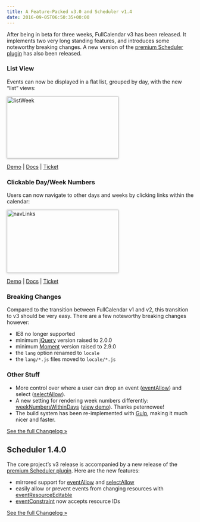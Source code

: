 ```yaml
---
title: A Feature-Packed v3.0 and Scheduler v1.4
date: 2016-09-05T06:50:35+00:00
---
```


After being in beta for three weeks, FullCalendar v3 has been released. It implements two very long standing features, and introduces some noteworthy breaking changes. A new version of the [premium Scheduler plugin](https://fullcalendar.io/scheduler/) has also been released.

### List View

Events can now be displayed in a flat list, grouped by day, with the new &#8220;list&#8221; views:

<img class="alignnone size-medium wp-image-215" style="box-shadow: 0 1px 5px rgba(0, 0, 0, .25);" src="{{ site.baseurl }}/assets/images/blog/2016/08/listWeek-300x166.png" alt="listWeek" width="300" height="166"  sizes="(max-width: 300px) 100vw, 300px" />

<a href="https://fullcalendar.io/js/fullcalendar-3.0.0/demos/list-views.html" target="_blank">Demo</a> | [Docs](https://fullcalendar.io/docs/list_view/intro/) | <a href="https://github.com/fullcalendar/fullcalendar/issues/560" target="_blank">Ticket</a>

### Clickable Day/Week Numbers

Users can now navigate to other days and weeks by clicking links within the calendar:

<img class="alignnone size-medium wp-image-216" style="box-shadow: 0 1px 5px rgba(0, 0, 0, .25);" src="{{ site.baseurl }}/assets/images/blog/2016/08/navLinks-300x169.png" alt="navLinks" width="300" height="169"  sizes="(max-width: 300px) 100vw, 300px" />

<a href="https://fullcalendar.io/js/fullcalendar-3.0.0/demos/agenda-views.html" target="_blank">Demo</a> | [Docs](https://fullcalendar.io/docs/mouse/navLinks/) | <a href="https://github.com/fullcalendar/fullcalendar/issues/424" target="_blank">Ticket</a>

### Breaking Changes

Compared to the transition between FullCalendar v1 and v2, this transition to v3 should be very easy. There are a few noteworthy breaking changes however:

* IE8 no longer supported
* minimum <a href="http://jquery.com/" target="_blank">jQuery</a> version raised to 2.0.0
* minimum <a href="http://momentjs.com/" target="_blank">Moment</a> version raised to 2.9.0
* the `lang` option renamed to `locale`
* the `lang/*.js` files moved to `locale/*.js`

### Other Stuff

* More control over where a user can drop an event ([eventAllow](https://fullcalendar.io/docs/event_ui/eventAllow/)) and select ([selectAllow](https://fullcalendar.io/docs/selection/selectAllow/)).
* A new setting for rendering week numbers differently: [weekNumbersWithinDays](https://fullcalendar.io/docs/display/weekNumbersWithinDays/) (<a href="http://jsbin.com/sekohivetu" target="_blank">view demo</a>). Thanks peternowee!
* The build system has been re-implemented with <a href="http://gulpjs.com/" target="_blank">Gulp</a>, making it much nicer and faster.

<a href="https://github.com/fullcalendar/fullcalendar/releases/tag/v3.0.0" target="_blank">See the full Changelog »</a>

## Scheduler 1.4.0

The core project&#8217;s v3 release is accompanied by a new release of the [premium Scheduler plugin](https://fullcalendar.io/scheduler/). Here are the new features:

* mirrored support for [eventAllow](https://fullcalendar.io/docs/resource_events/eventAllow/) and [selectAllow](https://fullcalendar.io/docs/selection/selectAllow/)
* easily allow or prevent events from changing resources with [eventResourceEditable](https://fullcalendar.io/docs/resource_events/eventResourceEditable/)
* [eventConstraint](https://fullcalendar.io/docs/resource_events/eventConstraint/) now accepts resource IDs

<a href="https://github.com/fullcalendar/fullcalendar-scheduler/releases/tag/v1.4.0" target="_blank">See the full Changelog »</a>
